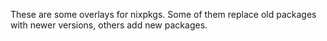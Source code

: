 These are some overlays for nixpkgs. Some of them replace old packages with newer versions, others add new packages.
